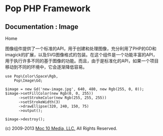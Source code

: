 Pop PHP Framework
=================

Documentation : Image
---------------------

Home

图像组件提供了一个标准的API，用于创建和处理图像，充分利用了PHP的GD和imagick的扩展，以及SVG图像格式的包装。在这个组件是一个功能丰富的API，用于执行许多不同的基于图像的功能。而且，由于是标准化的API，如果一个项目移动到不同的环境中，它会逐渐降低容易。

    use Pop\Color\Space\Rgb,
        Pop\Image\Gd;

    $image = new Gd('new-image.jpg', 640, 480, new Rgb(255, 0, 0));
    $image->setFillColor(new Rgb(0, 0, 255))
          ->setStrokeColor(new Rgb(255, 255, 255))
          ->setStrokeWidth(3)
          ->drawEllipse(320, 240, 150, 75)
          ->output();

    $image->destroy();

\(c) 2009-2013 [Moc 10 Media, LLC.](http://www.moc10media.com) All
Rights Reserved.
